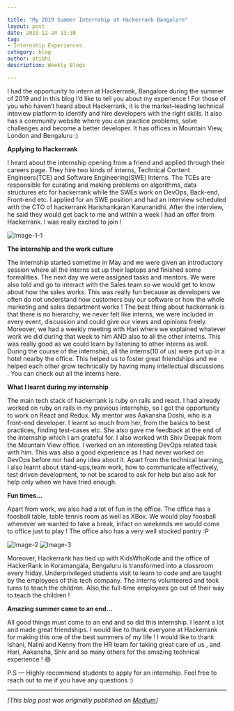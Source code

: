 ```yaml
---

title: "My 2019 Summer Internship at Hackerrank Bangalore"
layout: post
date: 2019-12-24 13:30
tag:
- Internship Experiences
category: blog
author: atibhi
description: Weekly Blogs

---
```


I had the opportunity to intern at Hackerrank, Bangalore during the summer of 2019 and in this blog I’d like to tell you about my experience ! For those of you who haven’t heard about Hackerrank, it is the market–leading technical inteview platform to identify and hire developers with the right skills. It also has a community website where you can practice problems, solve challenges and become a better developer. It has offices in Mountain View, London and Bengaluru :)

**Applying to Hackerrank**

I heard about the internship opening from a friend and applied through their careers page. They hire two kinds of interns, Technical Content Engineers(TCE) and Software Engineering(SWE) Interns. The TCEs are responsible for curating and making problems on algorithms, data structures etc for hackerrank while the SWEs work on DevOps, Back-end, Front-end etc. I applied for an SWE position and had an interview scheduled with the CTO of hackerrank Harishankaran Karunanidhi. After the interview, he said they would get back to me and within a week I had an offer from Hackerrank. I was really excited to join !


![Image-1-1](https://asquare14.github.io/assets/images/hr-1.jpeg)

**The internship and the work culture**

The internship started sometime in May and we were given an introductory session where all the interns set up their laptops and finished some formalities. The next day we were assigned tasks and mentors. We were also told and go to interact with the Sales team so we would get to know about how the sales works. This was really fun because as developers we often do not understand how customers buy our software or how the whole marketing and sales department works !
The best thing about hackerrank is that there is no hierarchy, we never felt like interns, we were included in every event, discussion and could give our views and opinions freely. Moreover, we had a weekly meeting with Hari where we explained whatever work we did during that week to him AND also to all the other interns. This was really good as we could learn by listening to other interns as well. During the course of the internship, all the interns(10 of us) were put up in a hotel nearby the office. This helped us to foster great friendships and we helped each other grow technically by having many intellectual discussions . You can check out all the interns here.

**What I learnt during my internship**

The main tech stack of hackerrank is ruby on rails and react. I had already worked on ruby on rails in my previous internship, so I got the opportunity to work on React and Redux. My mentor was Aakansha Doshi, who is a front-end developer. I learnt so much from her, from the basics to best practices, finding test-cases etc. She also gave me feedback at the end of the internship which I am grateful for. I also worked with Shiv Deepak from the Mountain View office. I worked on an interesting DevOps related task with him. This was also a good experience as I had never worked on DevOps before nor had any idea about it. Apart from the technical learning, I also learnt about stand-ups,team work, how to communicate effectively, test driven development, to not be scared to ask for help but also ask for help only when we have tried enough.

**Fun times…**

Apart from work, we also had a lot of fun in the office. The office has a foosball table, table tennis room as well as XBox. We would play foosball whenever we wanted to take a break, infact on weekends we would come to office just to play ! The office also has a very well stocked pantry :P

![Image-2](https://asquare14.github.io/assets/images/hr-2.jpeg)
![Image-3](https://asquare14.github.io/assets/images/hr-3.jpeg)

Moreover, Hackerrank has tied up with KidsWhoKode and the office of HackerRank in Koramangala, Bengaluru is transformed into a classroom every friday. Underprivileged students visit to learn to code and are taught by the employees of this tech company. The interns volunteered and took turns to teach the children. Also,the full-time employees go out of their way to teach the children !

**Amazing summer came to an end…**

All good things must come to an end and so did this internship. I learnt a lot and made great friendships. I would like to thank everyone at Hackerrank for making this one of the best summers of my life !
I would like to thank Ishani, Nalini and Kenny from the HR team for taking great care of us , and Hari, Aakansha, Shiv and so many others for the amazing technical experience ! 😄

P.S — Highly recommend students to apply for an internship. Feel free to reach out to me if you have any questions :)


------

*[This blog post was originally published on [Medium](https://medium.com/@atibhiagrawal/my-2019-summer-internship-at-hackerrank-bengaluru-8f3163612c3a)]*